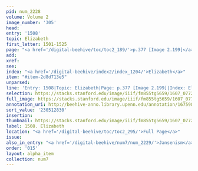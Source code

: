 ```yaml
---
pid: num_2228
volume: Volume 2
image_number: '305'
head:
entry: '1508'
topic: Elizabeth
first_letter: 1501-1525
page: "<a href='/digital-beehive/toc/toc2_189/'>p.377 [Image 2.199]</a>"
add:
xref:
see:
index: "<a href='/digital-beehive/index2/index_1204/'>Elizabeth</a>"
item: "#item-2d8d713e5"
unparsed:
line: 'Entry: 1508|Topic: Elizabeth|Page: p.377 [Image 2.199]|Index: Elizabeth|#item-2d8d713e5'
selection: https://stacks.stanford.edu/image/iiif/fm855tg5659/1607_0772/487,2830,2741,463/full/0/default.jpg
full_image: https://stacks.stanford.edu/image/iiif/fm855tg5659/1607_0772/full/full/0/default.jpg
annotation_uri: http://beehive-anno.library.upenn.edu/annotation/1675980278120
sort_value: '230512830'
insertion:
thumbnail: https://stacks.stanford.edu/image/iiif/fm855tg5659/1607_0772/487,2830,600,180/250,/0/default.jpg
label: 1508. Elizabeth
location: "<a href='/digital-beehive/toc/toc2_295/'>Full Page</a>"
issue:
also_in_entry: "<a href='/digital-beehive/num7/num_2229/'>Jansenism</a>"
order: '015'
layout: alpha_item
collection: num7
---
```

